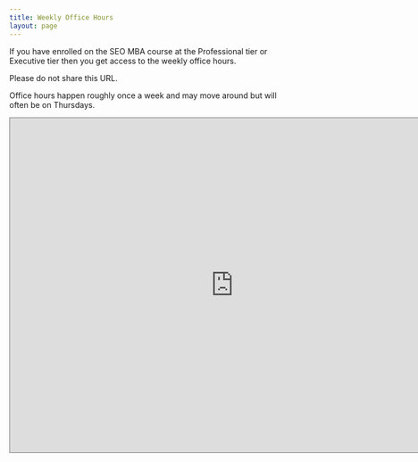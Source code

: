 ```yaml
---
title: Weekly Office Hours
layout: page
---
```


If you have enrolled on the SEO MBA course at the Professional tier or Executive tier then you get access to the weekly office hours.

Please do not share this URL. 

Office hours happen roughly once a week and may move around but will often be on Thursdays.

<iframe src="https://calendar.google.com/calendar/embed?height=600&wkst=2&bgcolor=%23ffffff&ctz=America%2FNew_York&showTitle=0&showNav=1&showPrint=0&showTabs=1&showCalendars=0&src=Y18wbGc1dW5sMzNwNDVwZGUydTdlMWhuczdwa0Bncm91cC5jYWxlbmRhci5nb29nbGUuY29t&color=%23AD1457" style="border:solid 1px #777" width="800" height="600" frameborder="0" scrolling="no"></iframe>